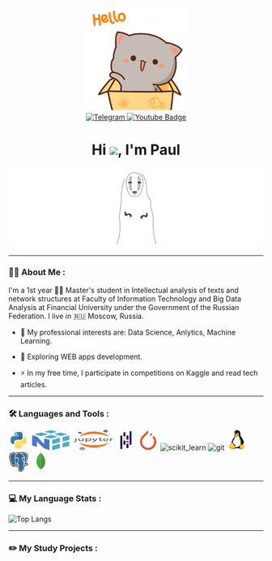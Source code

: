 <div id="header" align="center">
  <img src="cat.gif" width="200"/>
</div>

<div id="badges" align="center">
  <a href="https://t.me/paulyurlov">
    <img src="https://img.shields.io/badge/Telegram-2CA5E0?style=for-the-badge&logo=telegram&logoColor=white" alt="Telegram"/>
  </a>
  <a href="https://www.kaggle.com/paulyurlov">
    <img src="https://img.shields.io/badge/Kaggle-20BEFF?style=for-the-badge&logo=Kaggle&logoColor=white" alt="Youtube Badge"/>
  </a>

</div>

<h1 align="center">
  Hi <img src="https://media.giphy.com/media/hvRJCLFzcasrR4ia7z/giphy.gif" width="30px"/>, I'm Paul
  
</h1>

<div align="center">
  <img src="banner_c.gif"/>
</div>

---

### :man_technologist: About Me :

I'm a 1st year 👨‍🎓 Master's student in Intellectual analysis of texts and network structures at Faculty of Information Technology and Big Data Analysis at Financial University under the Government of the Russian Federation. I live in :ru: Moscow, Russia. 

- :telescope: My professional interests are: Data Science, Anlytics, Machine Learning.

- :seedling: Exploring WEB apps development.

- :zap: In my free time, I participate in competitions on Kaggle and read tech articles.

---

### :hammer_and_wrench: Languages and Tools :

<div>
  <img src="https://raw.githubusercontent.com/devicons/devicon/master/icons/python/python-original.svg" alt="python" width="40" height="40"/> 
  <img src="https://raw.githubusercontent.com/devicons/devicon/master/icons/numpy/numpy-original.svg" alt="numpy" width="80" height="40"/> 
  <img src="https://raw.githubusercontent.com/devicons/devicon/master/icons/jupyter/jupyter-original-wordmark.svg" alt="jupyter" width="80" height="40"/> 
  <img src="https://raw.githubusercontent.com/devicons/devicon/master/icons/pandas/pandas-original.svg" alt="pandas" width="40" height="40"/> 
  <img src="https://raw.githubusercontent.com/devicons/devicon/master/icons/pytorch/pytorch-original.svg" alt="pytorch" width="40" height="40"/> 
  <img src="https://upload.wikimedia.org/wikipedia/commons/0/05/Scikit_learn_logo_small.svg" alt="scikit_learn" width="40" height="40"/>
  <img src="https://www.vectorlogo.zone/logos/git-scm/git-scm-icon.svg" alt="git" width="40" height="40"/>
  <img src="https://raw.githubusercontent.com/devicons/devicon/master/icons/linux/linux-original.svg" alt="linux" width="40" height="40"/>
  <img src="https://raw.githubusercontent.com/devicons/devicon/master/icons/postgresql/postgresql-original.svg" alt="postgres" width="40" height="40"/>
  <img src="https://raw.githubusercontent.com/devicons/devicon/master/icons/mongodb/mongodb-original.svg" alt="mongo" width="40" height="40"/>
</div>

---

### :computer: My Language Stats :

![Top Langs](https://github-readme-stats.vercel.app/api/top-langs/?username=paulyurlov&layout=compact&theme=tokyonight&hide_border=True)


---

### :pencil2: My Study Projects :
